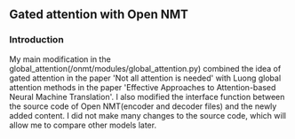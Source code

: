 ## Gated attention with Open NMT

### Introduction

My main modification in the global_attention(/onmt/modules/global_attention.py) combined the idea of gated attention in the paper 'Not all attention is needed' with Luong global attention methods in the paper 'Effective Approaches to Attention-based Neural Machine Translation'. I also modified the interface function between the source code of Open NMT(encoder and decoder files) and the newly added content. I did not make many changes to the source code, which will allow me to compare other models later.


### 
